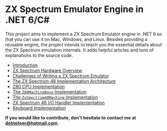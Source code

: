 # ZX Spectrum Emulator Engine in .NET 6/C#

This project aims to implement a ZX Spectrum Emulator engine in .NET 6 so that you can use it on Mac, Windows, and Linux. Besides providing a reusable engine, the project intends to teach you the essential details about the ZX Spectrum emulation internals. It adds helpful articles and tons of explanations to the source code.

- [Introduction](./book/index.md)
- [ZX Spectrum Hardware Overview](./book/hw-overview.md)
- [Challenges of Writing a ZX Spectrum Emulator](./book/challenges.md)
- [The ZX Spectrum 48 Implementation Architecture](./book/machine/architecture.md)
- [Z80 CPU Implementation](./book/z80/z80-implementation.md)
- [The `Z80MachineBase` Implementation](./book/machine/z80-machine-base.md)
- [The `ZxSpectrum48Machine` Implementation](./book/machine/zx-spectrum48-machine-base.md)
- [ZX Spectrum 48 I/O Handler Implementation](./book/machine/io-handler.md)
- [Keyboard Implementation](./book/machine/keyboard-device.md)

**If you would like to contribute, don't hesitate to contact me at dotneteer@hotmail.com.**
